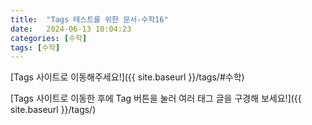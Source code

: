 ```yaml
---
title:  "Tags 테스트를 위한 문서-수학16"
date:   2024-06-13 10:04:23
categories: [수학]
tags: [수학]
---
```

[Tags 사이트로 이동해주세요!]({{ site.baseurl }}/tags/#수학)  

[Tags 사이트로 이동한 후에 Tag 버튼을 눌러 여러 태그 글을 구경해 보세요!]({{ site.baseurl }}/tags/)